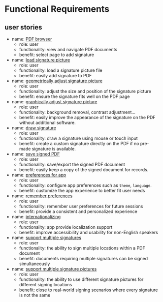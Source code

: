 # Functional Requirements

## user stories

* name: [PDF browser](../test/features/pdf_browser.feature)
  * role: user
  * functionality: view and navigate PDF documents
  * benefit: select page to add signature
* name: [load signature picture](../test/features/load_signature_picture.feature)
  * role: user
  * functionality: load a signature picture file
  * benefit: easily add signature to PDF
* name: [geometrically adjust signature picture](../test/features/geometrically_adjust_signature_picture.feature)
  * role: user
  * functionality: adjust the size and position of the signature picture
  * benefit: ensure the signature fits well on the PDF page
* name: [graphically adjust signature picture](../test/features/graphically_adjust_signature_picture.feature)
  * role: user
  * functionality: background removal, contrast adjustment...
  * benefit: easily improve the appearance of the signature on the PDF without additional software.
* name: [draw signature](../test/features/draw_signature.feature)
  * role: user
  * functionality: draw a signature using mouse or touch input
  * benefit: create a custom signature directly on the PDF if no pre-made signature is available.
* name: [save signed PDF](../test/features/save_signed_pdf.feature)
  * role: user
  * functionality: save/export the signed PDF document
  * benefit: easily keep a copy of the signed document for records.
* name: [preferences for app](../test/features/app_preferences.feature)
  * role: user
  * functionality: configure app preferences such as `theme`, `language`.
  * benefit: customize the app experience to better fit user needs
* name: [remember preferences](../test/features/remember_preferences.feature)
  * role: user
  * functionality: remember user preferences for future sessions
  * benefit: provide a consistent and personalized experience
* name: [internationalizing](../test/features/internationalizing.feature)
  * role: user
  * functionality: app provide localization support
  * benefit: improve accessibility and usability for non-English speakers
* name: [support multiple signatures](../test/features/support_multiple_signatures.feature)
  * role: user
  * functionality: the ability to sign multiple locations within a PDF document
  * benefit: documents requiring multiple signatures can be signed simultaneously
* name: [support multiple signature pictures](../test/features/support_multiple_signature_pictures.feature)
  * role: user
  * functionality: the ability to use different signature pictures for different signing locations
  * benefit: close to real-world signing scenarios where every signature is not the same
